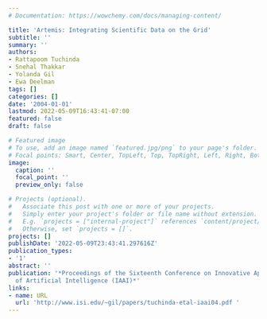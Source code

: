 ```yaml
---
# Documentation: https://wowchemy.com/docs/managing-content/

title: 'Artemis: Integrating Scientific Data on the Grid'
subtitle: ''
summary: ''
authors:
- Rattapoom Tuchinda
- Snehal Thakkar
- Yolanda Gil
- Ewa Deelman
tags: []
categories: []
date: '2004-01-01'
lastmod: 2022-05-09T16:43:41-07:00
featured: false
draft: false

# Featured image
# To use, add an image named `featured.jpg/png` to your page's folder.
# Focal points: Smart, Center, TopLeft, Top, TopRight, Left, Right, BottomLeft, Bottom, BottomRight.
image:
  caption: ''
  focal_point: ''
  preview_only: false

# Projects (optional).
#   Associate this post with one or more of your projects.
#   Simply enter your project's folder or file name without extension.
#   E.g. `projects = ["internal-project"]` references `content/project/deep-learning/index.md`.
#   Otherwise, set `projects = []`.
projects: []
publishDate: '2022-05-09T23:43:41.297616Z'
publication_types:
- '1'
abstract: ''
publication: '*Proceedings of the Sixteenth Conference on Innovative Applications
  of Artificial Intelligence (IAAI)*'
links:
- name: URL
  url: 'http://www.isi.edu/~gil/papers/tuchinda-etal-iaai04.pdf '
---
```

